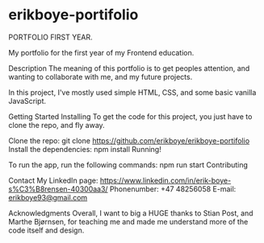 # erikboye-portifolio

PORTFOLIO FIRST YEAR.


My portfolio for the first year of my Frontend education. 


Description
The meaning of this portfolio is to get peoples attention, and wanting to collaborate with me, and my future projects.


In this project, I've mostly used simple HTML, CSS, and some basic vanilla JavaScript. 


Getting Started
Installing
To get the code for this project, you just have to clone the repo, and fly away.


Clone the repo:
git clone https://github.com/erikboye/erikboye-portifolio
Install the dependencies:
npm install
Running!


To run the app, run the following commands:
npm run start
Contributing


Contact
My LinkedIn page: https://www.linkedin.com/in/erik-boye-s%C3%B8rensen-40300aa3/
Phonenumber: +47 48256058
E-mail: erikboye93@gmail.com


Acknowledgments
Overall, I want to big a HUGE thanks to Stian Post, and Marthe Bjørnsen, for teaching me and made me understand more of the code itself and design.
